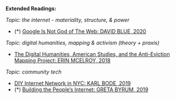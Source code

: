 **Extended Readings:**



_Topic: the internet - materiality, structure, & power_

-   (\*) [Google Is Not God of The Web: DAVID BLUE, 2020](https://bilge.world/google-page-experience)

_Topic: digital humanities, mapping & activism (theory + praxis)_

-   [The Digital Humanities, American Studies, and the Anti-Eviction Mapping Project: ERIN MCELROY, 2018 ](https://drive.google.com/file/d/1bS5iI0jmQaGLtMk0k2sQUghvYpJsSH-a/view?usp=sharing)

_Topic: community tech_

-   [DIY Internet Network in NYC: KARL BODE, 2019](https://www.vice.com/en_us/article/paj8z8/a-diy-internet-network-has-drastically-expanded-its-coverage-in-nyc)
-   (\*) [Building the People’s Internet: GRETA BYRUM, 2019](https://urbanomnibus.net/2019/10/building-the-peoples-internet/)
